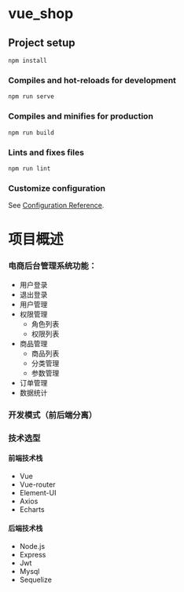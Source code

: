 # vue_shop

## Project setup
```
npm install
```

### Compiles and hot-reloads for development
```
npm run serve
```

### Compiles and minifies for production
```
npm run build
```

### Lints and fixes files
```
npm run lint
```

### Customize configuration
See [Configuration Reference](https://cli.vuejs.org/config/).

# 项目概述

### 电商后台管理系统功能：

- 用户登录
- 退出登录
- 用户管理
- 权限管理
  - 角色列表
  - 权限列表
- 商品管理
  - 商品列表
  - 分类管理
  - 参数管理
- 订单管理
- 数据统计



### 开发模式（前后端分离）



### 技术选型

#### 	前端技术栈

- Vue    
- Vue-router
- Element-UI
- Axios
- Echarts 

#### 	后端技术栈

- Node.js
- Express
- Jwt
- Mysql
- Sequelize